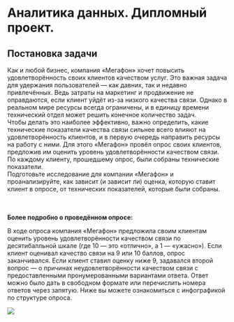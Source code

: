 # Аналитика данных. Дипломный проект.
## Постановка задачи

Как и любой бизнес, компания «Мегафон» хочет повысить удовлетворённость своих клиентов качеством услуг. Это важная задача для удержания пользователей — как давних, так и недавно привлечённых. Ведь затраты на маркетинг и продвижение не оправдаются, если клиент уйдёт из-за низкого качества связи. Однако в реальном мире ресурсы всегда ограничены, и в единицу времени технический отдел может решить конечное количество задач. <br>
Чтобы делать это наиболее эффективно, важно определить, какие технические показатели качества связи сильнее всего влияют на удовлетворённость клиентов, и в первую очередь направить ресурсы на работу с ними. Для этого «Мегафон» провёл опрос своих клиентов, предложив им оценить уровень удовлетворённости качеством связи. По каждому клиенту, прошедшему опрос, были собраны технические показатели. <br>
Подготовьте исследование для компании «Мегафон» и проанализируйте, как зависит (и зависит ли) оценка, которую ставит клиент в опросе, от технических показателей, которые были собраны. <br><br><br>

**Более подробно о проведённом опросе:**

В ходе опроса компания «Мегафон» предложила своим клиентам оценить уровень удовлетворённости качеством связи по десятибалльной шкале (где 10 — это «отлично», а 1 — «ужасно»). Если клиент оценивал качество связи на 9 или 10 баллов, опрос заканчивался. Если клиент ставил оценку ниже 9, задавался второй вопрос — о причинах неудовлетворённости качеством связи с предоставленными пронумерованными вариантами ответа. Ответ можно было дать в свободном формате или перечислить номера ответов через запятую. Ниже вы можете ознакомиться с инфографикой по структуре опроса.<br>

![](https://sun9-32.userapi.com/C6vN5pHQW7hlseIt0AtTN7qNDQbDnHXdt1P2NA/ILntXqa-RrA.jpg)
